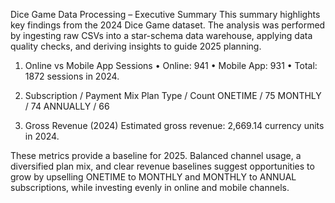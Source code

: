 Dice Game Data Processing – Executive Summary
This summary highlights key findings from the 2024 Dice Game dataset. The analysis was
performed by ingesting raw CSVs into a star-schema data warehouse, applying data quality
checks, and deriving insights to guide 2025 planning.

1. Online vs Mobile App Sessions
• Online: 941
• Mobile App: 931
• Total: 1872 sessions in 2024.

3. Subscription / Payment Mix
Plan Type / Count
ONETIME / 75
MONTHLY / 74
ANNUALLY / 66

5. Gross Revenue (2024)
Estimated gross revenue: 2,669.14 currency units in 2024.

These metrics provide a baseline for 2025. Balanced channel usage, a diversified plan mix, and
clear revenue baselines suggest opportunities to grow by upselling ONETIME to MONTHLY and
MONTHLY to ANNUAL subscriptions, while investing evenly in online and mobile channels.
